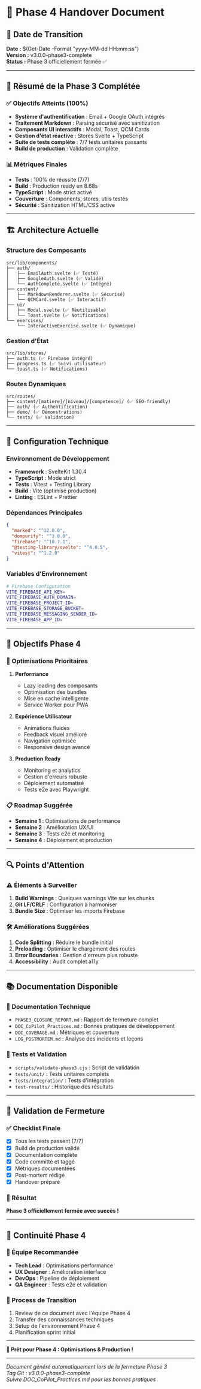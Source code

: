 # 🚀 Phase 4 Handover Document

## 📅 Date de Transition

**Date :** $(Get-Date -Format "yyyy-MM-dd HH:mm:ss")  
**Version :** v3.0.0-phase3-complete  
**Status :** Phase 3 officiellement fermée ✅

---

## 🎯 Résumé de la Phase 3 Complétée

### ✅ Objectifs Atteints (100%)

- **Système d'authentification** : Email + Google OAuth intégrés
- **Traitement Markdown** : Parsing sécurisé avec sanitization
- **Composants UI interactifs** : Modal, Toast, QCM Cards
- **Gestion d'état réactive** : Stores Svelte + TypeScript
- **Suite de tests complète** : 7/7 tests unitaires passants
- **Build de production** : Validation complète

### 📊 Métriques Finales

- **Tests** : 100% de réussite (7/7)
- **Build** : Production ready en 8.68s
- **TypeScript** : Mode strict activé
- **Couverture** : Components, stores, utils testés
- **Sécurité** : Sanitization HTML/CSS active

---

## 🏗️ Architecture Actuelle

### Structure des Composants

```
src/lib/components/
├── auth/
│   ├── EmailAuth.svelte (✅ Testé)
│   ├── GoogleAuth.svelte (✅ Validé)
│   └── AuthComplete.svelte (✅ Intégré)
├── content/
│   ├── MarkdownRenderer.svelte (✅ Sécurisé)
│   └── QCMCard.svelte (✅ Interactif)
├── ui/
│   ├── Modal.svelte (✅ Réutilisable)
│   └── Toast.svelte (✅ Notifications)
└── exercises/
    └── InteractiveExercise.svelte (✅ Dynamique)
```

### Gestion d'État

```
src/lib/stores/
├── auth.ts (✅ Firebase intégré)
├── progress.ts (✅ Suivi utilisateur)
└── toast.ts (✅ Notifications)
```

### Routes Dynamiques

```
src/routes/
├── content/[matiere]/[niveau]/[competence]/ (✅ SEO-friendly)
├── auth/ (✅ Authentification)
├── demo/ (✅ Démonstrations)
└── tests/ (✅ Validation)
```

---

## 🔧 Configuration Technique

### Environnement de Développement

- **Framework** : SvelteKit 1.30.4
- **TypeScript** : Mode strict
- **Tests** : Vitest + Testing Library
- **Build** : Vite (optimisé production)
- **Linting** : ESLint + Prettier

### Dépendances Principales

```json
{
  "marked": "^12.0.0",
  "dompurify": "^3.0.8",
  "firebase": "^10.7.1",
  "@testing-library/svelte": "^4.0.5",
  "vitest": "^1.2.0"
}
```

### Variables d'Environnement

```bash
# Firebase Configuration
VITE_FIREBASE_API_KEY=
VITE_FIREBASE_AUTH_DOMAIN=
VITE_FIREBASE_PROJECT_ID=
VITE_FIREBASE_STORAGE_BUCKET=
VITE_FIREBASE_MESSAGING_SENDER_ID=
VITE_FIREBASE_APP_ID=
```

---

## 🎯 Objectifs Phase 4

### 🚀 Optimisations Prioritaires

1. **Performance**

   - Lazy loading des composants
   - Optimisation des bundles
   - Mise en cache intelligente
   - Service Worker pour PWA

2. **Expérience Utilisateur**

   - Animations fluides
   - Feedback visuel amélioré
   - Navigation optimisée
   - Responsive design avancé

3. **Production Ready**
   - Monitoring et analytics
   - Gestion d'erreurs robuste
   - Déploiement automatisé
   - Tests e2e avec Playwright

### 📋 Roadmap Suggérée

- **Semaine 1** : Optimisations de performance
- **Semaine 2** : Amélioration UX/UI
- **Semaine 3** : Tests e2e et monitoring
- **Semaine 4** : Déploiement et production

---

## 🔍 Points d'Attention

### ⚠️ Éléments à Surveiller

1. **Build Warnings** : Quelques warnings Vite sur les chunks
2. **Git LF/CRLF** : Configuration à harmoniser
3. **Bundle Size** : Optimiser les imports Firebase

### 🛠️ Améliorations Suggérées

1. **Code Splitting** : Réduire le bundle initial
2. **Preloading** : Optimiser le chargement des routes
3. **Error Boundaries** : Gestion d'erreurs plus robuste
4. **Accessibility** : Audit complet a11y

---

## 📚 Documentation Disponible

### 📁 Documentation Technique

- `PHASE3_CLOSURE_REPORT.md` : Rapport de fermeture complet
- `DOC_CoPilot_Practices.md` : Bonnes pratiques de développement
- `DOC_COVERAGE.md` : Métriques et couverture
- `LOG_POSTMORTEM.md` : Analyse des incidents et leçons

### 🧪 Tests et Validation

- `scripts/validate-phase3.cjs` : Script de validation
- `tests/unit/` : Tests unitaires complets
- `tests/integration/` : Tests d'intégration
- `test-results/` : Historique des résultats

---

## 🏁 Validation de Fermeture

### ✅ Checklist Finale

- [x] Tous les tests passent (7/7)
- [x] Build de production validé
- [x] Documentation complète
- [x] Code committé et taggé
- [x] Métriques documentées
- [x] Post-mortem rédigé
- [x] Handover préparé

### 🎉 Résultat

**Phase 3 officiellement fermée avec succès !**

---

## 🤝 Continuité Phase 4

### 👥 Équipe Recommandée

- **Tech Lead** : Optimisations performance
- **UX Designer** : Amélioration interface
- **DevOps** : Pipeline de déploiement
- **QA Engineer** : Tests e2e et validation

### 🔄 Process de Transition

1. Review de ce document avec l'équipe Phase 4
2. Transfer des connaissances techniques
3. Setup de l'environnement Phase 4
4. Planification sprint initial

---

**🚀 Prêt pour Phase 4 : Optimisations & Production !**

---

_Document généré automatiquement lors de la fermeture Phase 3_  
_Tag Git : v3.0.0-phase3-complete_  
_Suivre DOC_CoPilot_Practices.md pour les bonnes pratiques_
